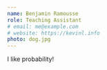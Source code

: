 ```yaml
---
name: Benjamin Ramousse
role: Teaching Assistant
# email: me@example.com
# website: https://kevinl.info
photo: dog.jpg
---
```


I like probability!
